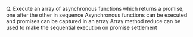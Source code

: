 Q. Execute an array of asynchronous functions which returns a promise, one after the other in sequence
Asynchronous functions can be executed and promises can be captured in an array
Array method reduce can be used to make the sequential execution on promise settlement

